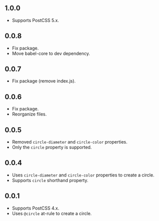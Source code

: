 ## 1.0.0
- Supports PostCSS 5.x.

## 0.0.8
- Fix package.
- Move babel-core to dev dependency.

## 0.0.7
- Fix package (remove index.js).

## 0.0.6
- Fix package.
- Reorganize files.

## 0.0.5
- Removed `circle-diameter` and `circle-color` properties.
- Only the `circle` property is supported.

## 0.0.4
- Uses `circle-diameter` and `circle-color` properties to create a circle.
- Supports `circle` shorthand property.

## 0.0.1
- Supports PostCSS 4.x.
- Uses `@circle` at-rule to create a circle.
